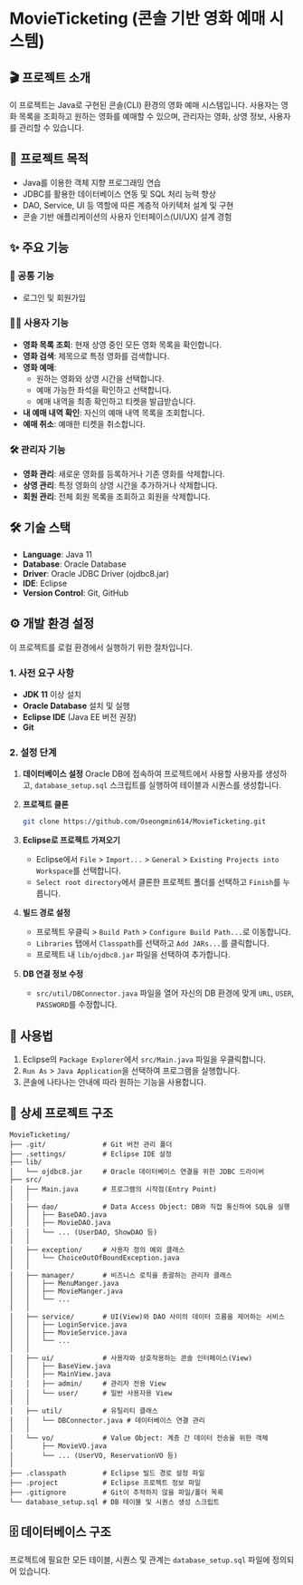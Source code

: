 # MovieTicketing (콘솔 기반 영화 예매 시스템)

## 🎬 프로젝트 소개

이 프로젝트는 Java로 구현된 콘솔(CLI) 환경의 영화 예매 시스템입니다. 사용자는 영화 목록을 조회하고 원하는 영화를 예매할 수 있으며, 관리자는 영화, 상영 정보, 사용자를 관리할 수 있습니다.

## 🎯 프로젝트 목적

*   Java를 이용한 객체 지향 프로그래밍 연습
*   JDBC를 활용한 데이터베이스 연동 및 SQL 처리 능력 향상
*   DAO, Service, UI 등 역할에 따른 계층적 아키텍처 설계 및 구현
*   콘솔 기반 애플리케이션의 사용자 인터페이스(UI/UX) 설계 경험

## ✨ 주요 기능

### 👤 공통 기능
*   로그인 및 회원가입

### 🙋‍♂️ 사용자 기능
*   **영화 목록 조회**: 현재 상영 중인 모든 영화 목록을 확인합니다.
*   **영화 검색**: 제목으로 특정 영화를 검색합니다.
*   **영화 예매**:
    *   원하는 영화와 상영 시간을 선택합니다.
    *   예매 가능한 좌석을 확인하고 선택합니다.
    *   예매 내역을 최종 확인하고 티켓을 발급받습니다.
*   **내 예매 내역 확인**: 자신의 예매 내역 목록을 조회합니다.
*   **예매 취소**: 예매한 티켓을 취소합니다.

### 🛠️ 관리자 기능
*   **영화 관리**: 새로운 영화를 등록하거나 기존 영화를 삭제합니다.
*   **상영 관리**: 특정 영화의 상영 시간을 추가하거나 삭제합니다.
*   **회원 관리**: 전체 회원 목록을 조회하고 회원을 삭제합니다.

## 🛠️ 기술 스택

*   **Language**: Java 11
*   **Database**: Oracle Database
*   **Driver**: Oracle JDBC Driver (ojdbc8.jar)
*   **IDE**: Eclipse
*   **Version Control**: Git, GitHub

## ⚙️ 개발 환경 설정

이 프로젝트를 로컬 환경에서 실행하기 위한 절차입니다.

### 1. 사전 요구 사항

*   **JDK 11** 이상 설치
*   **Oracle Database** 설치 및 실행
*   **Eclipse IDE** (Java EE 버전 권장)
*   **Git**

### 2. 설정 단계

1.  **데이터베이스 설정**
    Oracle DB에 접속하여 프로젝트에서 사용할 사용자를 생성하고, `database_setup.sql` 스크립트를 실행하여 테이블과 시퀀스를 생성합니다.

2.  **프로젝트 클론**
    ```bash
    git clone https://github.com/Oseongmin614/MovieTicketing.git
    ```

3.  **Eclipse로 프로젝트 가져오기**
    *   Eclipse에서 `File` > `Import...` > `General` > `Existing Projects into Workspace`를 선택합니다.
    *   `Select root directory`에서 클론한 프로젝트 폴더를 선택하고 `Finish`를 누릅니다.

4.  **빌드 경로 설정**
    *   프로젝트 우클릭 > `Build Path` > `Configure Build Path...`로 이동합니다.
    *   `Libraries` 탭에서 `Classpath`를 선택하고 `Add JARs...`를 클릭합니다.
    *   프로젝트 내 `lib/ojdbc8.jar` 파일을 선택하여 추가합니다.

5.  **DB 연결 정보 수정**
    *   `src/util/DBConnector.java` 파일을 열어 자신의 DB 환경에 맞게 `URL`, `USER`, `PASSWORD`를 수정합니다.

## 🚀 사용법

1.  Eclipse의 `Package Explorer`에서 `src/Main.java` 파일을 우클릭합니다.
2.  `Run As` > `Java Application`을 선택하여 프로그램을 실행합니다.
3.  콘솔에 나타나는 안내에 따라 원하는 기능을 사용합니다.

## 📁 상세 프로젝트 구조

```
MovieTicketing/
├── .git/              # Git 버전 관리 폴더
├── .settings/         # Eclipse IDE 설정
├── lib/
│   └── ojdbc8.jar     # Oracle 데이터베이스 연결을 위한 JDBC 드라이버
├── src/
│   ├── Main.java      # 프로그램의 시작점(Entry Point)
│   │
│   ├── dao/           # Data Access Object: DB와 직접 통신하여 SQL을 실행
│   │   ├── BaseDAO.java
│   │   ├── MovieDAO.java
│   │   └── ... (UserDAO, ShowDAO 등)
│   │
│   ├── exception/     # 사용자 정의 예외 클래스
│   │   └── ChoiceOutOfBoundException.java
│   │
│   ├── manager/       # 비즈니스 로직을 총괄하는 관리자 클래스
│   │   ├── MenuManger.java
│   │   ├── MovieManger.java
│   │   └── ...
│   │
│   ├── service/       # UI(View)와 DAO 사이의 데이터 흐름을 제어하는 서비스
│   │   ├── LoginService.java
│   │   ├── MovieService.java
│   │   └── ...
│   │
│   ├── ui/            # 사용자와 상호작용하는 콘솔 인터페이스(View)
│   │   ├── BaseView.java
│   │   ├── MainView.java
│   │   ├── admin/     # 관리자 전용 View
│   │   └── user/      # 일반 사용자용 View
│   │
│   ├── util/          # 유틸리티 클래스
│   │   └── DBConnector.java # 데이터베이스 연결 관리
│   │
│   └── vo/            # Value Object: 계층 간 데이터 전송을 위한 객체
│       ├── MovieVO.java
│       └── ... (UserVO, ReservationVO 등)
│
├── .classpath         # Eclipse 빌드 경로 설정 파일
├── .project           # Eclipse 프로젝트 정보 파일
├── .gitignore         # Git이 추적하지 않을 파일/폴더 목록
└── database_setup.sql # DB 테이블 및 시퀀스 생성 스크립트
```

## 🗄️ 데이터베이스 구조

프로젝트에 필요한 모든 테이블, 시퀀스 및 관계는 `database_setup.sql` 파일에 정의되어 있습니다.
